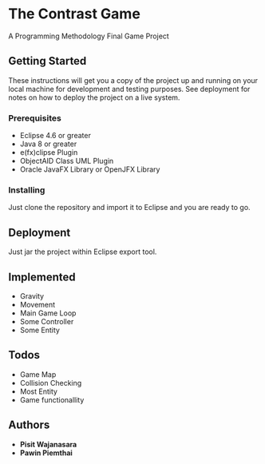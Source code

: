# The Contrast Game

A Programming Methodology Final Game Project

## Getting Started

These instructions will get you a copy of the project up and running on your local machine for development and testing purposes. See deployment for notes on how to deploy the project on a live system.

### Prerequisites

* Eclipse 4.6 or greater
* Java 8 or greater
* e(fx)clipse Plugin
* ObjectAID Class UML Plugin
* Oracle JavaFX Library or OpenJFX Library

### Installing

Just clone the repository and import it to Eclipse and you are ready to go.

## Deployment

Just jar the project within Eclipse export tool.

## Implemented
* Gravity
* Movement
* Main Game Loop
* Some Controller
* Some Entity

## Todos

* Game Map
* Collision Checking
* Most Entity
* Game functionallity

## Authors

* **Pisit Wajanasara**
* **Pawin Piemthai**
